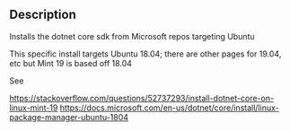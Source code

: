 ## Description

Installs the dotnet core sdk from Microsoft repos targeting Ubuntu

This specific install targets Ubuntu 18.04; there are other pages for 19.04, etc but Mint 19 is based off 18.04

See

https://stackoverflow.com/questions/52737293/install-dotnet-core-on-linux-mint-19
https://docs.microsoft.com/en-us/dotnet/core/install/linux-package-manager-ubuntu-1804



